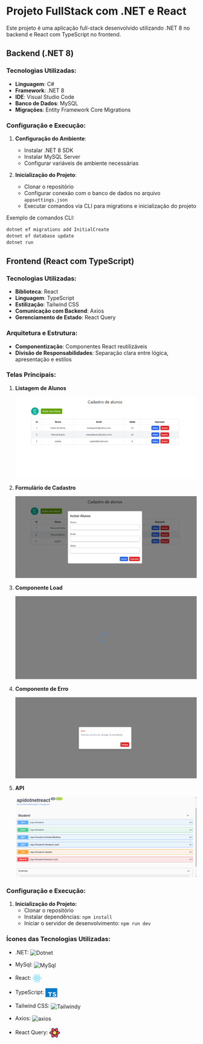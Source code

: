 # Projeto FullStack com .NET e React

Este projeto é uma aplicação full-stack desenvolvido utilizando .NET 8 no backend e React com TypeScript no frontend.

## Backend (.NET 8)

### Tecnologias Utilizadas:

- **Linguagem**: C#
- **Framework**: .NET 8
- **IDE**: Visual Studio Code
- **Banco de Dados**: MySQL
- **Migrações**: Entity Framework Core Migrations

### Configuração e Execução:

1. **Configuração do Ambiente**:

   - Instalar .NET 8 SDK
   - Instalar MySQL Server
   - Configurar variáveis de ambiente necessárias

2. **Inicialização do Projeto**:
   - Clonar o repositório
   - Configurar conexão com o banco de dados no arquivo `appsettings.json`
   - Executar comandos via CLI para migrations e inicialização do projeto

Exemplo de comandos CLI:

```bash
dotnet ef migrations add InitialCreate
dotnet ef database update
dotnet run
```

## Frontend (React com TypeScript)

### Tecnologias Utilizadas:

- **Biblioteca**: React
- **Linguagem**: TypeScript
- **Estilização**: Tailwind CSS
- **Comunicação com Backend**: Axios
- **Gerenciamento de Estado**: React Query

### Arquitetura e Estrutura:

- **Componentização**: Componentes React reutilizáveis
- **Divisão de Responsabilidades**: Separação clara entre lógica, apresentação e estilos

### Telas Principais:

1. **Listagem de Alunos**

   ![Incluir link para a imagem da Listagem de Alunos](./img/list-student.png)

2. **Formulário de Cadastro**

   ![Incluir link para a imagem da Listagem de Alunos](./img/form-student.png)

3. **Componente Load**

   ![Incluir link para a imagem da Listagem de Alunos](./img/load.png)

4. **Componente de Erro**

   ![Incluir link para a imagem da Listagem de Alunos](./img/error.png)

5. **API**

   ![Incluir link para a imagem da Listagem de Alunos](./img/api.png)

### Configuração e Execução:

1. **Inicialização do Projeto:**
   - Clonar o repositório
   - Instalar dependências: `npm install`
   - Iniciar o servidor de desenvolvimento: `npm run dev`

### Ícones das Tecnologias Utilizadas:

- .NET: <img align="center" alt="Dotnet" height="28" width="40" src="https://cdn.jsdelivr.net/gh/devicons/devicon/icons/dotnetcore/dotnetcore-original.svg" />

- MySql: <img align="center" alt="MySql" height="30" width="40" src="https://cdn.jsdelivr.net/gh/devicons/devicon/icons/mysql/mysql-original.svg" />
- React: <img  align="center" alt="React" height="24" width="24" src="https://raw.githubusercontent.com/devicons/devicon/master/icons/react/react-original.svg">
- TypeScript: <img  align="center" alt="Ts" height="24" width="32" src="https://raw.githubusercontent.com/devicons/devicon/master/icons/typescript/typescript-plain.svg">
- Tailwind CSS: <img align="center" alt="Tailwindy" height="30" width="40" src="https://cdn.jsdelivr.net/gh/devicons/devicon/icons/tailwindcss/tailwindcss-original.svg" />
- Axios: <img align="center" alt="axios" height="30" width="40" src="https://cdn.jsdelivr.net/gh/devicons/devicon@latest/icons/axios/axios-plain.svg" />
- React Query: <img align="center" alt="react-query" height="30" width="28" src="data:image/svg+xml,%3Csvg xmlns='http://www.w3.org/2000/svg' width='1.12em' height='1em' viewBox='0 0 256 230'%3E%3Cpath fill='%2300435b' d='m157.98 142.487l-4.91 8.527a8.29 8.29 0 0 1-7.182 4.151H108.27a8.29 8.29 0 0 1-7.182-4.151l-4.911-8.527zm13.747-23.87l-8.658 15.034h-71.98l-8.658-15.034zm-8.34-23.342l8.354 14.506H82.417l8.354-14.506zm-17.5-22.066a8.29 8.29 0 0 1 7.183 4.151l5.228 9.079H95.86l5.229-9.079a8.29 8.29 0 0 1 7.182-4.151z'/%3E%3Cpath fill='%23002b3b' d='M53.523 69.252c-4.167-20.206-5.062-35.704-2.368-46.957c1.602-6.693 4.53-12.153 8.984-16.093c4.702-4.159 10.646-6.2 17.326-6.2c11.018 0 22.602 5.025 34.98 14.57c5.05 3.894 10.29 8.587 15.732 14.082c.434-.557.923-1.083 1.469-1.57c15.386-13.71 28.34-22.23 39.42-25.514c6.588-1.954 12.773-2.14 18.405-.244c5.946 2 10.683 6.137 14.026 11.93c5.516 9.561 6.97 22.124 4.914 37.637c-.838 6.323-2.271 13.21-4.296 20.673c.764.092 1.53.262 2.288.513c19.521 6.47 33.345 13.426 41.714 21.377c4.98 4.73 8.231 9.996 9.407 15.826c1.24 6.153.03 12.324-3.308 18.113c-5.506 9.548-15.63 17.077-30.052 23.041c-5.79 2.395-12.343 4.564-19.664 6.515c.334.754.594 1.555.767 2.395c4.167 20.206 5.061 35.704 2.368 46.957c-1.602 6.693-4.531 12.153-8.985 16.093c-4.701 4.159-10.646 6.2-17.325 6.2c-11.019 0-22.602-5.025-34.98-14.57c-5.104-3.936-10.402-8.687-15.907-14.258a11.7 11.7 0 0 1-2.084 2.442c-15.386 13.712-28.34 22.23-39.42 25.515c-6.588 1.954-12.773 2.14-18.405.244c-5.946-2-10.683-6.137-14.026-11.93c-5.516-9.561-6.97-22.124-4.914-37.637c.869-6.551 2.376-13.709 4.518-21.485a11.7 11.7 0 0 1-2.51-.537c-19.521-6.47-33.345-13.426-41.714-21.377c-4.98-4.73-8.231-9.996-9.407-15.826c-1.24-6.153-.03-12.325 3.308-18.114c5.506-9.547 15.63-17.077 30.052-23.04c5.963-2.467 12.734-4.693 20.32-6.689a12 12 0 0 1-.633-2.082'/%3E%3Cpath fill='%23ff4154' d='M189.647 161.333a3.684 3.684 0 0 1 4.235 2.81l.023.112l.207 1.075q10.065 52.915-14.18 52.915q-23.72 0-60.392-45.153a3.684 3.684 0 0 1 2.777-6.005h.114l1.288.009q15.432.084 30.004-1.076q17.2-1.37 35.924-4.687M78.646 134.667l.062.105l.646 1.127q7.765 13.5 16.18 25.627q9.912 14.28 22.29 28.914a3.684 3.684 0 0 1-.309 5.082l-.093.083l-.83.715q-40.96 35.096-53.244 14.012q-12.025-20.636 8.719-75.047a3.683 3.683 0 0 1 6.579-.618m124.857-52.054l.112.037l1.028.354q50.557 17.588 38.416 38.655q-11.874 20.605-69.041 30.004a3.683 3.683 0 0 1-3.773-5.501q8.188-13.928 14.749-27.717q7.44-15.638 13.965-33.57a3.684 3.684 0 0 1 4.432-2.295zM84.446 76.71a3.683 3.683 0 0 1 1.31 5.042q-8.19 13.927-14.75 27.717q-7.44 15.637-13.965 33.57a3.684 3.684 0 0 1-4.544 2.262l-.112-.037l-1.028-.355Q.8 127.322 12.941 106.255Q24.815 85.65 81.982 76.25c.85-.14 1.722.022 2.464.459m108.206-57.748q12.025 20.637-8.719 75.048a3.683 3.683 0 0 1-6.579.618l-.062-.105l-.646-1.127q-7.765-13.5-16.18-25.627q-9.912-14.28-22.29-28.914a3.684 3.684 0 0 1 .309-5.082l.093-.083l.83-.715q40.96-35.095 53.244-14.013M77.45 10.59q23.721 0 60.392 45.152a3.684 3.684 0 0 1-2.777 6.005h-.114l-1.288-.008q-15.431-.084-30.003 1.076q-17.202 1.37-35.925 4.687a3.684 3.684 0 0 1-4.234-2.81l-.024-.113l-.207-1.074Q53.204 10.59 77.45 10.59'/%3E%3Cpath fill='%23ffd94c' d='M111.295 73.67h31.576a12.89 12.89 0 0 1 11.181 6.475l15.855 27.626a12.89 12.89 0 0 1 0 12.834l-15.855 27.626a12.89 12.89 0 0 1-11.181 6.475h-31.576c-4.618 0-8.883-2.47-11.182-6.475L84.26 120.605a12.89 12.89 0 0 1 0-12.834l15.854-27.626a12.89 12.89 0 0 1 11.182-6.475m26.763 8.338c4.62 0 8.888 2.473 11.185 6.481l11.056 19.288a12.89 12.89 0 0 1 0 12.822l-11.056 19.288a12.89 12.89 0 0 1-11.185 6.48h-21.95c-4.62 0-8.888-2.472-11.185-6.48l-11.056-19.288a12.89 12.89 0 0 1 0-12.822l11.056-19.288a12.89 12.89 0 0 1 11.184-6.48zm-5.187 9.12h-11.576a12.89 12.89 0 0 0-11.179 6.47l-5.842 10.167a12.89 12.89 0 0 0 0 12.846l5.842 10.168a12.89 12.89 0 0 0 11.179 6.47h11.576c4.616 0 8.88-2.468 11.179-6.47l5.842-10.168a12.89 12.89 0 0 0 0-12.846l-5.842-10.168a12.89 12.89 0 0 0-11.179-6.47m-4.994 8.729c4.612 0 8.873 2.464 11.173 6.46l.829 1.44a12.89 12.89 0 0 1 0 12.862l-.829 1.44a12.89 12.89 0 0 1-11.173 6.46h-1.588a12.89 12.89 0 0 1-11.173-6.46l-.829-1.44a12.89 12.89 0 0 1 0-12.862l.829-1.44a12.89 12.89 0 0 1 11.173-6.46zm-.792 8.599a5.74 5.74 0 0 0-4.97 2.866a5.73 5.73 0 0 0 0 5.732a5.738 5.738 0 0 0 9.937 0a5.73 5.73 0 0 0 0-5.732a5.74 5.74 0 0 0-4.967-2.866m-46.509 5.732h10.32'/%3E%3C/svg%3E">
